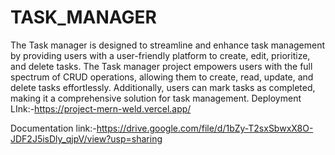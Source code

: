 # TASK_MANAGER
The Task manager is designed to streamline and enhance task management by providing users with a user-friendly platform to create, edit, prioritize, and delete tasks. The Task manager project empowers users with the full spectrum of CRUD operations, allowing them to create, read, update, and delete tasks effortlessly. Additionally, users can mark tasks as completed, making it a comprehensive solution for task management. 
Deployment LInk:-https://project-mern-weld.vercel.app/




Documentation link:-https://drive.google.com/file/d/1bZy-T2sxSbwxX8O-JDF2J5isDly_qjpV/view?usp=sharing
